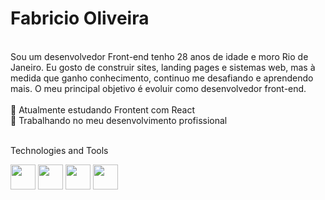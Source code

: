 


<h1>Fabricio Oliveira</h1>


<br>
Sou um desenvolvedor Front-end tenho 28 anos de idade e moro Rio de Janeiro. Eu gosto de construir sites, landing pages e sistemas web, mas à medida que ganho conhecimento, continuo me desafiando e aprendendo mais.
O meu principal objetivo é evoluir como desenvolvedor front-end. 
<br>
<br>
🌱 Atualmente estudando Frontent com React<br>
🔭 Trabalhando no meu desenvolvimento profissional
<br>
<br>

Technologies and Tools
<div>
  <img src="https://cdn.jsdelivr.net/gh/devicons/devicon/icons/javascript/javascript-original.svg" width="40" height="40" />
  <img src="https://cdn.jsdelivr.net/gh/devicons/devicon/icons/html5/html5-original.svg" width="40" height="40"/>
  <img src="https://cdn.jsdelivr.net/gh/devicons/devicon/icons/css3/css3-original.svg" width="40" height="40" />
  <img src="https://cdn.jsdelivr.net/gh/devicons/devicon/icons/nodejs/nodejs-original.svg" width="40" height="40"/>
</div>  
<!--
**FabricioOliveira1/FabricioOliveira1** is a ✨ _special_ ✨ repository because its `README.md` (this file) appears on your GitHub profile.

Here are some ideas to get you started:

- 🔭 I’m currently working on ...
- 🌱 I’m currently learning ...
- 👯 I’m looking to collaborate on ...
- 🤔 I’m looking for help with ...
- 💬 Ask me about ...
- 📫 How to reach me: ...
- 😄 Pronouns: ...
- ⚡ Fun fact: ...
-->
